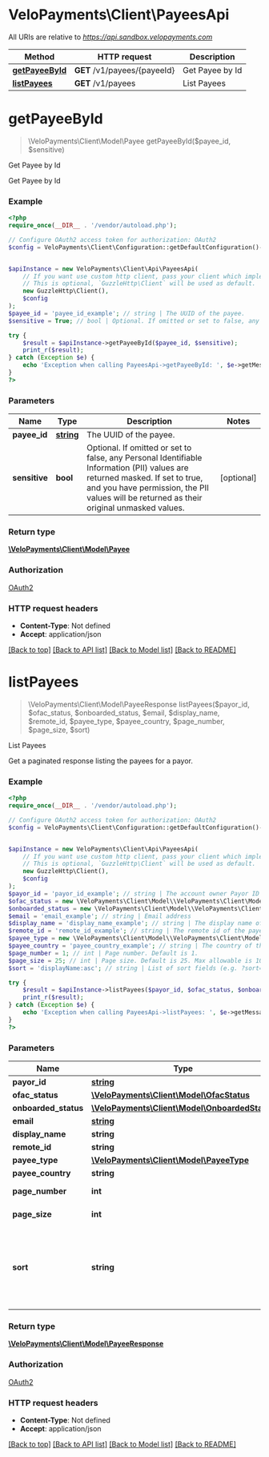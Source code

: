 # VeloPayments\Client\PayeesApi

All URIs are relative to *https://api.sandbox.velopayments.com*

Method | HTTP request | Description
------------- | ------------- | -------------
[**getPayeeById**](PayeesApi.md#getPayeeById) | **GET** /v1/payees/{payeeId} | Get Payee by Id
[**listPayees**](PayeesApi.md#listPayees) | **GET** /v1/payees | List Payees


# **getPayeeById**
> \VeloPayments\Client\Model\Payee getPayeeById($payee_id, $sensitive)

Get Payee by Id

Get Payee by Id

### Example
```php
<?php
require_once(__DIR__ . '/vendor/autoload.php');

// Configure OAuth2 access token for authorization: OAuth2
$config = VeloPayments\Client\Configuration::getDefaultConfiguration()->setAccessToken('YOUR_ACCESS_TOKEN');


$apiInstance = new VeloPayments\Client\Api\PayeesApi(
    // If you want use custom http client, pass your client which implements `GuzzleHttp\ClientInterface`.
    // This is optional, `GuzzleHttp\Client` will be used as default.
    new GuzzleHttp\Client(),
    $config
);
$payee_id = 'payee_id_example'; // string | The UUID of the payee.
$sensitive = True; // bool | Optional. If omitted or set to false, any Personal Identifiable Information (PII) values are returned masked. If set to true, and you have permission, the PII values will be returned as their original unmasked values.

try {
    $result = $apiInstance->getPayeeById($payee_id, $sensitive);
    print_r($result);
} catch (Exception $e) {
    echo 'Exception when calling PayeesApi->getPayeeById: ', $e->getMessage(), PHP_EOL;
}
?>
```

### Parameters

Name | Type | Description  | Notes
------------- | ------------- | ------------- | -------------
 **payee_id** | [**string**](../Model/.md)| The UUID of the payee. |
 **sensitive** | **bool**| Optional. If omitted or set to false, any Personal Identifiable Information (PII) values are returned masked. If set to true, and you have permission, the PII values will be returned as their original unmasked values. | [optional]

### Return type

[**\VeloPayments\Client\Model\Payee**](../Model/Payee.md)

### Authorization

[OAuth2](../../README.md#OAuth2)

### HTTP request headers

 - **Content-Type**: Not defined
 - **Accept**: application/json

[[Back to top]](#) [[Back to API list]](../../README.md#documentation-for-api-endpoints) [[Back to Model list]](../../README.md#documentation-for-models) [[Back to README]](../../README.md)

# **listPayees**
> \VeloPayments\Client\Model\PayeeResponse listPayees($payor_id, $ofac_status, $onboarded_status, $email, $display_name, $remote_id, $payee_type, $payee_country, $page_number, $page_size, $sort)

List Payees

Get a paginated response listing the payees for a payor.

### Example
```php
<?php
require_once(__DIR__ . '/vendor/autoload.php');

// Configure OAuth2 access token for authorization: OAuth2
$config = VeloPayments\Client\Configuration::getDefaultConfiguration()->setAccessToken('YOUR_ACCESS_TOKEN');


$apiInstance = new VeloPayments\Client\Api\PayeesApi(
    // If you want use custom http client, pass your client which implements `GuzzleHttp\ClientInterface`.
    // This is optional, `GuzzleHttp\Client` will be used as default.
    new GuzzleHttp\Client(),
    $config
);
$payor_id = 'payor_id_example'; // string | The account owner Payor ID
$ofac_status = new \VeloPayments\Client\Model\\VeloPayments\Client\Model\OfacStatus(); // \VeloPayments\Client\Model\OfacStatus | The ofacStatus of the payees.
$onboarded_status = new \VeloPayments\Client\Model\\VeloPayments\Client\Model\OnboardedStatus(); // \VeloPayments\Client\Model\OnboardedStatus | The onboarded status of the payees.
$email = 'email_example'; // string | Email address
$display_name = 'display_name_example'; // string | The display name of the payees.
$remote_id = 'remote_id_example'; // string | The remote id of the payees.
$payee_type = new \VeloPayments\Client\Model\\VeloPayments\Client\Model\PayeeType(); // \VeloPayments\Client\Model\PayeeType | The onboarded status of the payees.
$payee_country = 'payee_country_example'; // string | The country of the payees.
$page_number = 1; // int | Page number. Default is 1.
$page_size = 25; // int | Page size. Default is 25. Max allowable is 100.
$sort = 'displayName:asc'; // string | List of sort fields (e.g. ?sort=onboardedStatus:asc,name:asc) Default is name:asc 'name' is treated as company name for companies - last name + ',' + firstName for individuals The supported sort fields are - payeeId, displayName, payoutStatus, onboardedStatus.

try {
    $result = $apiInstance->listPayees($payor_id, $ofac_status, $onboarded_status, $email, $display_name, $remote_id, $payee_type, $payee_country, $page_number, $page_size, $sort);
    print_r($result);
} catch (Exception $e) {
    echo 'Exception when calling PayeesApi->listPayees: ', $e->getMessage(), PHP_EOL;
}
?>
```

### Parameters

Name | Type | Description  | Notes
------------- | ------------- | ------------- | -------------
 **payor_id** | [**string**](../Model/.md)| The account owner Payor ID |
 **ofac_status** | [**\VeloPayments\Client\Model\OfacStatus**](../Model/.md)| The ofacStatus of the payees. | [optional]
 **onboarded_status** | [**\VeloPayments\Client\Model\OnboardedStatus**](../Model/.md)| The onboarded status of the payees. | [optional]
 **email** | [**string**](../Model/.md)| Email address | [optional]
 **display_name** | **string**| The display name of the payees. | [optional]
 **remote_id** | **string**| The remote id of the payees. | [optional]
 **payee_type** | [**\VeloPayments\Client\Model\PayeeType**](../Model/.md)| The onboarded status of the payees. | [optional]
 **payee_country** | **string**| The country of the payees. | [optional]
 **page_number** | **int**| Page number. Default is 1. | [optional] [default to 1]
 **page_size** | **int**| Page size. Default is 25. Max allowable is 100. | [optional] [default to 25]
 **sort** | **string**| List of sort fields (e.g. ?sort&#x3D;onboardedStatus:asc,name:asc) Default is name:asc &#39;name&#39; is treated as company name for companies - last name + &#39;,&#39; + firstName for individuals The supported sort fields are - payeeId, displayName, payoutStatus, onboardedStatus. | [optional] [default to &#39;displayName:asc&#39;]

### Return type

[**\VeloPayments\Client\Model\PayeeResponse**](../Model/PayeeResponse.md)

### Authorization

[OAuth2](../../README.md#OAuth2)

### HTTP request headers

 - **Content-Type**: Not defined
 - **Accept**: application/json

[[Back to top]](#) [[Back to API list]](../../README.md#documentation-for-api-endpoints) [[Back to Model list]](../../README.md#documentation-for-models) [[Back to README]](../../README.md)

